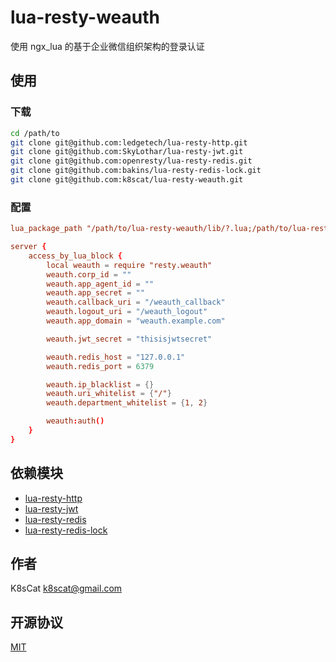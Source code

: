 # lua-resty-weauth

使用 ngx_lua 的基于企业微信组织架构的登录认证

## 使用

### 下载

```bash
cd /path/to
git clone git@github.com:ledgetech/lua-resty-http.git
git clone git@github.com:SkyLothar/lua-resty-jwt.git
git clone git@github.com:openresty/lua-resty-redis.git
git clone git@github.com:bakins/lua-resty-redis-lock.git
git clone git@github.com:k8scat/lua-resty-weauth.git
```

### 配置

```conf
lua_package_path "/path/to/lua-resty-weauth/lib/?.lua;/path/to/lua-resty-jwt/lib/?.lua;/path/to/lua-resty-http/lib/?.lua;/path/to/lua-resty-redis/lib/?.lua;/path/to/lua-resty-redis-lock/lib/?.lua;;";

server {
    access_by_lua_block {
        local weauth = require "resty.weauth"
        weauth.corp_id = ""
        weauth.app_agent_id = ""
        weauth.app_secret = ""
        weauth.callback_uri = "/weauth_callback"
        weauth.logout_uri = "/weauth_logout"
        weauth.app_domain = "weauth.example.com"

        weauth.jwt_secret = "thisisjwtsecret"

        weauth.redis_host = "127.0.0.1"
        weauth.redis_port = 6379

        weauth.ip_blacklist = {}
        weauth.uri_whitelist = {"/"}
        weauth.department_whitelist = {1, 2}

        weauth:auth()
    }
}
```

## 依赖模块

- [lua-resty-http](https://github.com/ledgetech/lua-resty-http)
- [lua-resty-jwt](https://github.com/SkyLothar/lua-resty-jwt)
- [lua-resty-redis](https://github.com/openresty/lua-resty-redis)
- [lua-resty-redis-lock](https://github.com/bakins/lua-resty-redis-lock)

## 作者

K8sCat <k8scat@gmail.com>

## 开源协议

[MIT](./LICENSE)
